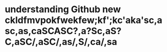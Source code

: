 # understanding Github new ckldfmvpokfwekfew;kf';kc'aka'sc,asc,as,caSCASC?,a?Sc,aS?C,aSC/,aSC/,as/,S/,ca/,sa
